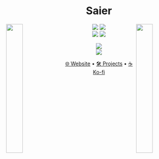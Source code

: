 <h1 align="center">Saier</h1>
<img align="left" src="https://media3.giphy.com/media/v1.Y2lkPTc5MGI3NjExazNlOWgxcThuNWVldDNzaDJrb3cwZDEzc2s2bTNxZ2s4MjhwcHB0byZlcD12MV9pbnRlcm5hbF9naWZfYnlfaWQmY3Q9cw/xULW8l2gXuRPmsQe8U/giphy.gif" width="30%" height=350 style="display:inline;">
<img align="right" src="https://media3.giphy.com/media/v1.Y2lkPTc5MGI3NjExazNlOWgxcThuNWVldDNzaDJrb3cwZDEzc2s2bTNxZ2s4MjhwcHB0byZlcD12MV9pbnRlcm5hbF9naWZfYnlfaWQmY3Q9cw/xULW8l2gXuRPmsQe8U/giphy.gif" width="30%" height=350 style="display:inline;">

<p align="center">
  <img src="https://komarev.com/ghpvc/?username=imsaier&abbreviated=true&color=brightgreen"/>
  <img src="https://img.shields.io/github/followers/ImSaier?label=Followers&style=flat&color=brightgreen"/><br>
  <img src="https://badges.strrl.dev/repos/ImSaier"/>
  <img src="https://badges.strrl.dev/contributions/all/ImSaier"/>
</p>

<p align="center">
  <img src="https://github-readme-stats.vercel.app/api?username=ImSaier&show_icons=true&theme=transparent&hide_rank=true&hide=issues,contribs&card_width=325"/><br>
  <img src="https://github-readme-stats.vercel.app/api/top-langs/?username=ImSaier&layout=compact&theme=transparent&card_width=325"/>
</p>

<p align="center">
  <a href="https://saier.carrd.co">🌐 Website</a> • 
  <a href="https://github.com/ImSaier?tab=repositories">🛠️ Projects</a> • 
  <a href="https://ko-fi.com/ImSaier">☕ Ko-fi</a>
</p>
